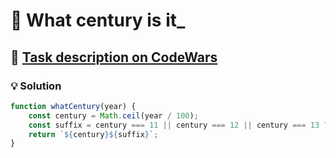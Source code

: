 # 📝 What century is it_

## 🔗 [Task description on CodeWars](https://www.codewars.com/kata/52fb87703c1351ebd200081f)

### 💡 Solution

```javascript
function whatCentury(year) {
    const century = Math.ceil(year / 100);
    const suffix = century === 11 || century === 12 || century === 13 ? 'th' : ['th', 'st', 'nd', 'rd'][century % 10] || 'th';
    return `${century}${suffix}`;
}
```

